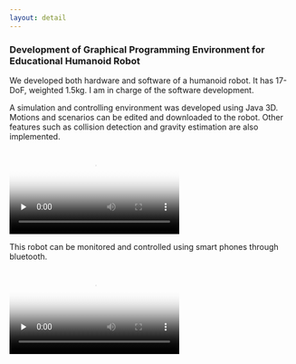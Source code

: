 ```yaml
---
layout: detail
---
```


### Development of Graphical Programming Environment for Educational Humanoid Robot

We developed both hardware and software of a humanoid robot. It has 17-DoF, weighted 1.5kg. I am in charge of the software development. 

A simulation and controlling environment was developed using Java 3D. Motions and scenarios can be edited and downloaded to the robot. Other features such as collision detection and gravity estimation are also implemented. 

<video id="video" controls="" preload="none" poster="{{ site.baseurl }}/image/biorobo_edit_poster.jpg">
      <source id="mp4" src="{{ site.baseurl }}/video/biorobo_edit.mp4" type="video/mp4">
      <p>Your user agent does not support the HTML5 Video element.</p>
</video>

This robot can be monitored and controlled using smart phones through bluetooth. 

<video id="video" controls="" preload="none" poster="{{ site.baseurl }}/image/biorobo_dance_poster.jpg">
      <source id="mp4" src="{{ site.baseurl }}/video/biorobo_dance.mp4" type="video/mp4">
      <p>Your user agent does not support the HTML5 Video element.</p>
</video>
